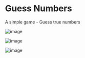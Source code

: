 # Guess Numbers
A simple game - Guess true numbers

![image](https://user-images.githubusercontent.com/99765893/178209985-898c3d1a-c178-4705-9d10-138f891dba5e.png)

![image](https://user-images.githubusercontent.com/99765893/178210093-4ca875e7-8a32-474c-9732-cd92d9bfe259.png)

![image](https://user-images.githubusercontent.com/99765893/178210222-4a6725d4-8c57-43b8-a2bd-9c82f1ca6483.png)
